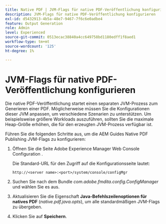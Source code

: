 ```yaml
---
title: Native PDF | JVM-Flags für native PDF-Veröffentlichung konfigurieren
description: JVM-Flags für native PDF-Veröffentlichung konfigurieren
exl-id: d5432913-4b5a-48e7-9467-7f6c6e0adbe4
feature: Output Generation
role: Admin
level: Experienced
source-git-commit: 0513ecac38840a4cc649758bd1180edff1f8aed1
workflow-type: tm+mt
source-wordcount: '125'
ht-degree: 1%

---
```


# JVM-Flags für native PDF-Veröffentlichung konfigurieren

Die native PDF-Veröffentlichung startet einen separaten JVM-Prozess zum Generieren einer PDF. Möglicherweise müssen Sie die Konfigurationen dieser JVM anpassen, um verschiedene Szenarien zu unterstützen. Um beispielsweise größere Workloads auszuführen, sollten Sie die maximale Heap-Größe erhöhen, die für den erzeugten JVM-Prozess verfügbar ist.

Führen Sie die folgenden Schritte aus, um die AEM Guides Native PDF Publishing JVM-Flags zu konfigurieren:

1. Öffnen Sie die Seite Adobe Experience Manager Web Console Configuration .

   Die Standard-URL für den Zugriff auf die Konfigurationsseite lautet:

   ```http
   http://<server name>:<port>/system/console/configMgr
   ```

1. Suchen Sie nach dem Bundle *com.adobe.fmdita.config.ConfigManager* und wählen Sie es aus.

1. Aktualisieren Sie die Eigenschaft **Java-Befehlszeilenoptionen für natives PDF** (*native.pdf.java.opts*), um alle standardmäßigen JVM-Flags zu übergeben.



1. Klicken Sie auf **Speichern**.
